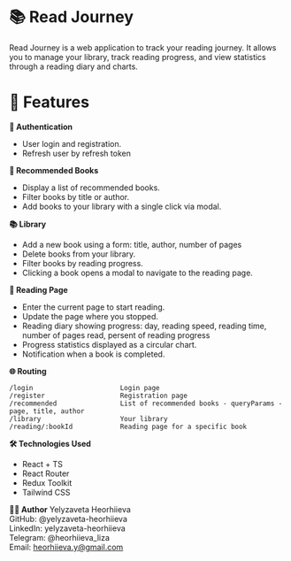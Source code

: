 # 📚 Read Journey

Read Journey is a web application to track your reading journey. It allows you to manage your library, track reading progress, and view statistics through a reading diary and charts.

# 🚀 Features
**🔐 Authentication**
 - User login and registration.
 - Refresh user by refresh token

**📖 Recommended Books**
 - Display a list of recommended books.
 - Filter books by title or author.
 - Add books to your library with a single click via modal.

**📚 Library**
 - Add a new book using a form: title, author, number of pages
 - Delete books from your library.
 - Filter books by reading progress.
 - Clicking a book opens a modal to navigate to the reading page.

**📝 Reading Page**
 - Enter the current page to start reading.
 - Update the page where you stopped.
 - Reading diary showing progress: day, reading speed, reading time, number of pages read, persent of reading progress
 - Progress statistics displayed as a circular chart.
 - Notification when a book is completed.

**🌐 Routing**
```
/login	                    Login page
/register	                Registration page
/recommended	            List of recommended books - queryParams - page, title, author
/library	                Your library
/reading/:bookId	        Reading page for a specific book
```

**🛠️ Technologies Used**
 - React + TS
 - React Router
 - Redux Toolkit
 - Tailwind CSS

**👩‍💻 Author**
  Yelyzaveta Heorhiieva   
  GitHub: @yelyzaveta-heorhiieva  
  LinkedIn: yelyzaveta-heorhiieva  
  Telegram: @heorhiieva_liza  
  Email: heorhiieva.y@gmail.com  
